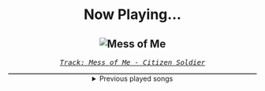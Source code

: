 <div align="center"> 
<h1>Now Playing...</h1>

![Mess of Me](https://i.scdn.co/image/ab67616d00001e02ed26cd2302e62c633791b8b4)
--
_<samp><a href="https://open.spotify.com/track/4SxvXmsxsue7GnNFkpforo">Track: Mess of Me - Citizen Soldier</a></samp>_

<div style="border: 1px #4B5054 solid"></div>
<details>
  <summary>
    Previous played songs
  </summary>
  <table>
    <thead>
      <tr>
        <th>
          Artist
        </th>
        <th>
          Song
        </th>
        <th>
          Link
        </th>
      </tr>
    </thead>
    <tbody>
      <tr><td>Citizen Soldier</td><td>Mess of Me</td><td><a href="https://open.spotify.com/track/4SxvXmsxsue7GnNFkpforo">https://open.spotify.com/track/4SxvXmsxsue7GnNFkpforo</a></td></tr><tr><td>Imminence</td><td>Death of You</td><td><a href="https://open.spotify.com/track/4BbqO401dhSwvUAst3xtKu">https://open.spotify.com/track/4BbqO401dhSwvUAst3xtKu</a></td></tr><tr><td>NOTHING MORE</td><td>If I Were</td><td><a href="https://open.spotify.com/track/5n6noqBaxtjzGxvii6KB1y">https://open.spotify.com/track/5n6noqBaxtjzGxvii6KB1y</a></td></tr><tr><td>Art Of Dying</td><td>Get Through This</td><td><a href="https://open.spotify.com/track/0F8KMhkfi36XfRUUoaD2M0">https://open.spotify.com/track/0F8KMhkfi36XfRUUoaD2M0</a></td></tr><tr><td>Evans Blue</td><td>Sick of It</td><td><a href="https://open.spotify.com/track/3vXRskQbL3Nf7HePJ6ngkX">https://open.spotify.com/track/3vXRskQbL3Nf7HePJ6ngkX</a></td></tr><tr><td>Evans Blue</td><td>Bulletproof</td><td><a href="https://open.spotify.com/track/6RjCcZE448D8AqSAPNydJ3">https://open.spotify.com/track/6RjCcZE448D8AqSAPNydJ3</a></td></tr><tr><td>Daughtry</td><td>Heavy Is The Crown</td><td><a href="https://open.spotify.com/track/4P5cw8rpwDAQdzIy5nltzj">https://open.spotify.com/track/4P5cw8rpwDAQdzIy5nltzj</a></td></tr><tr><td>Breaking Benjamin</td><td>Had Enough</td><td><a href="https://open.spotify.com/track/7u93rCmIM9mBoT4mvfUBTZ">https://open.spotify.com/track/7u93rCmIM9mBoT4mvfUBTZ</a></td></tr><tr><td>Lansdowne</td><td>Back To Life</td><td><a href="https://open.spotify.com/track/32WzI3USwLQMBg7uFeQNab">https://open.spotify.com/track/32WzI3USwLQMBg7uFeQNab</a></td></tr><tr><td>Breaking Benjamin</td><td>Awaken</td><td><a href="https://open.spotify.com/track/7hr0WyhqQxrK3SQ9ZQxjTu">https://open.spotify.com/track/7hr0WyhqQxrK3SQ9ZQxjTu</a></td></tr><tr><td>Evans Blue</td><td>Beyond The Stars</td><td><a href="https://open.spotify.com/track/5xetBdYzklZ71hbHjXb4Zf">https://open.spotify.com/track/5xetBdYzklZ71hbHjXb4Zf</a></td></tr><tr><td>Daughtry</td><td>THE RECKONING</td><td><a href="https://open.spotify.com/track/5w3sr7Zq8ad9b8l47n5F9Y">https://open.spotify.com/track/5w3sr7Zq8ad9b8l47n5F9Y</a></td></tr><tr><td>Cult To Follow</td><td>Through With You</td><td><a href="https://open.spotify.com/track/35PDioN3ETH4nFI6xaPVBt">https://open.spotify.com/track/35PDioN3ETH4nFI6xaPVBt</a></td></tr><tr><td>Lansdowne</td><td>Watch Me Burn</td><td><a href="https://open.spotify.com/track/4Y33fbX6KcOfP0xZhYMwO5">https://open.spotify.com/track/4Y33fbX6KcOfP0xZhYMwO5</a></td></tr><tr><td>Mark Morton</td><td>Cross Off</td><td><a href="https://open.spotify.com/track/3EAeH1G0BoxQIX8SmgjqAy">https://open.spotify.com/track/3EAeH1G0BoxQIX8SmgjqAy</a></td></tr><tr><td>ENNA-F</td><td>Himmel</td><td><a href="https://open.spotify.com/track/4ZZs0O5H2o8Dv8H1QLJKKM">https://open.spotify.com/track/4ZZs0O5H2o8Dv8H1QLJKKM</a></td></tr><tr><td>ENNA-F</td><td>Himmel</td><td><a href="https://open.spotify.com/track/4ZZs0O5H2o8Dv8H1QLJKKM">https://open.spotify.com/track/4ZZs0O5H2o8Dv8H1QLJKKM</a></td></tr><tr><td>ENNA-F</td><td>Himmel</td><td><a href="https://open.spotify.com/track/4ZZs0O5H2o8Dv8H1QLJKKM">https://open.spotify.com/track/4ZZs0O5H2o8Dv8H1QLJKKM</a></td></tr><tr><td>Imminence</td><td>Infectious</td><td><a href="https://open.spotify.com/track/7Aq4xs7pcJzKHczATqmiOY">https://open.spotify.com/track/7Aq4xs7pcJzKHczATqmiOY</a></td></tr><tr><td>The Plot In You</td><td>Spare Me</td><td><a href="https://open.spotify.com/track/04NfX1qK7HBIzejYQhj6qn">https://open.spotify.com/track/04NfX1qK7HBIzejYQhj6qn</a></td></tr>
    </tbody>
  </table>
</details>

</div>

